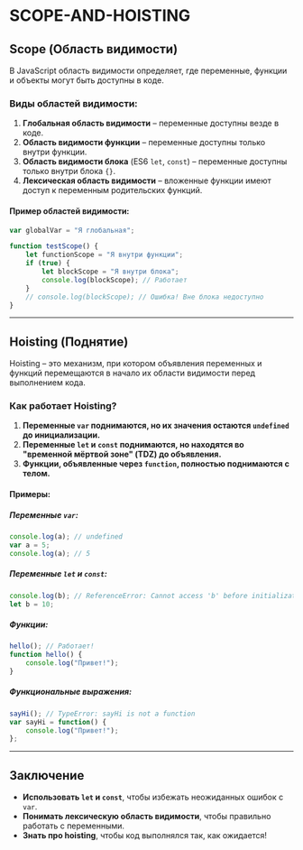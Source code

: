 # SCOPE-AND-HOISTING


## Scope (Область видимости)
В JavaScript область видимости определяет, где переменные, функции и объекты могут быть доступны в коде.

### Виды областей видимости:
1. **Глобальная область видимости** – переменные доступны везде в коде.
2. **Область видимости функции** – переменные доступны только внутри функции.
3. **Область видимости блока** (ES6 `let`, `const`) – переменные доступны только внутри блока `{}`.
4. **Лексическая область видимости** – вложенные функции имеют доступ к переменным родительских функций.

#### Пример областей видимости:
```javascript
var globalVar = "Я глобальная";

function testScope() {
    let functionScope = "Я внутри функции";
    if (true) {
        let blockScope = "Я внутри блока";
        console.log(blockScope); // Работает
    }
    // console.log(blockScope); // Ошибка! Вне блока недоступно
}
```


---

## Hoisting (Поднятие)
Hoisting – это механизм, при котором объявления переменных и функций перемещаются в начало их области видимости перед выполнением кода.

### Как работает Hoisting?
1. **Переменные `var` поднимаются, но их значения остаются `undefined` до инициализации.**
2. **Переменные `let` и `const` поднимаются, но находятся во "временной мёртвой зоне" (TDZ) до объявления.**
3. **Функции, объявленные через `function`, полностью поднимаются с телом.**

#### Примеры:
##### Переменные `var`:
```javascript
console.log(a); // undefined
var a = 5;
console.log(a); // 5
```

##### Переменные `let` и `const`:
```javascript
console.log(b); // ReferenceError: Cannot access 'b' before initialization
let b = 10;
```

##### Функции:
```javascript
hello(); // Работает!
function hello() {
    console.log("Привет!");
}
```

##### Функциональные выражения:
```javascript
sayHi(); // TypeError: sayHi is not a function
var sayHi = function() {
    console.log("Привет!");
};
```



---

## Заключение
- **Использовать `let` и `const`**, чтобы избежать неожиданных ошибок с `var`.
- **Понимать лексическую область видимости**, чтобы правильно работать с переменными.
- **Знать про hoisting**, чтобы код выполнялся так, как ожидается!


